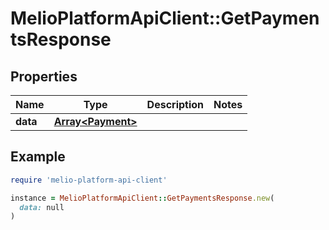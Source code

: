 # MelioPlatformApiClient::GetPaymentsResponse

## Properties

| Name | Type | Description | Notes |
| ---- | ---- | ----------- | ----- |
| **data** | [**Array&lt;Payment&gt;**](Payment.md) |  |  |

## Example

```ruby
require 'melio-platform-api-client'

instance = MelioPlatformApiClient::GetPaymentsResponse.new(
  data: null
)
```

